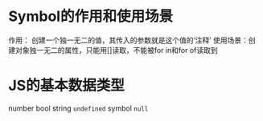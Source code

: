 # Symbol的作用和使用场景
作用： 创建一个独一无二的值，其传入的参数就是这个值的‘注释’
使用场景：创建对象独一无二的属性，只能用[]读取，不能被for in和for of读取到

# JS的基本数据类型
number bool string `undefined` symbol `null`

